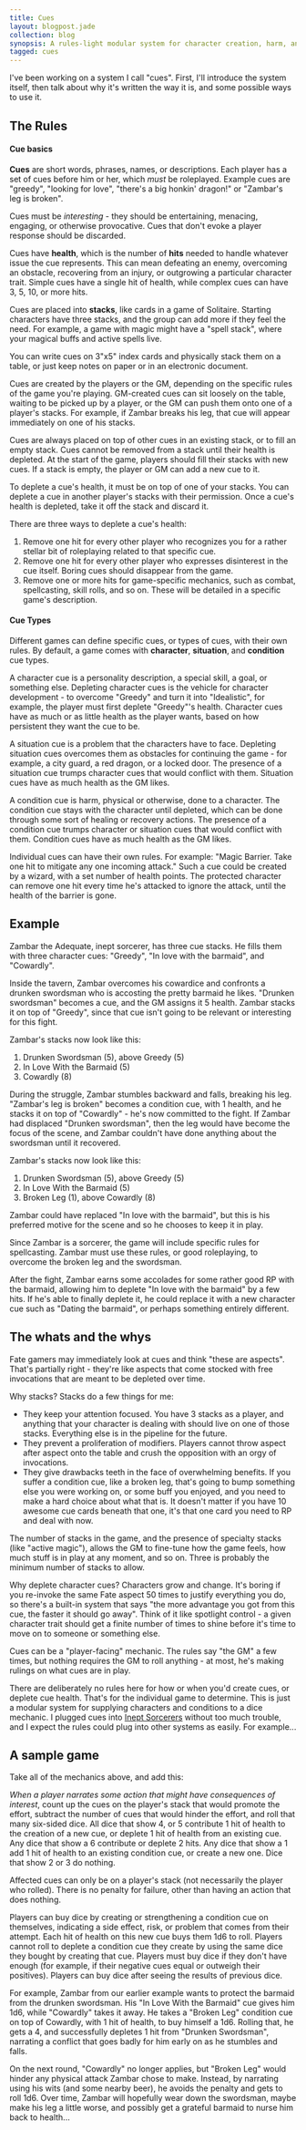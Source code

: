 ```yaml
---
title: Cues
layout: blogpost.jade
collection: blog
synopsis: A rules-light modular system for character creation, harm, and more.
tagged: cues
---
```


I've been working on a system I call "cues". First, I'll introduce the system itself, then talk about why it's written the way it is, and some possible ways to use it.

<!-- more -->

The Rules
---------

#### Cue basics

**Cues** are short words, phrases, names, or descriptions. Each player has a set of cues before him or her, which *must* be roleplayed. Example cues are "greedy", "looking for love", "there's a big honkin' dragon!" or "Zambar's leg is broken".

Cues must be *interesting* - they should be entertaining, menacing, engaging, or otherwise provocative. Cues that don't evoke a player response should be discarded.

Cues have **health**, which is the number of **hits** needed to handle whatever issue the cue represents. This can mean defeating an enemy, overcoming an obstacle, recovering from an injury, or outgrowing a particular character trait. Simple cues have a single hit of health, while complex cues can have 3, 5, 10, or more hits.

Cues are placed into **stacks**, like cards in a game of Solitaire. Starting characters have three stacks, and the group can add more if they feel the need. For example, a game with magic might have a "spell stack", where your magical buffs and active spells live.

You can write cues on 3"x5" index cards and physically stack them on a table, or just keep notes on paper or in an electronic document.

Cues are created by the players or the GM, depending on the specific rules of the game you're playing. GM-created cues can sit loosely on the table, waiting to be picked up by a player, or the GM can push them onto one of a player's stacks. For example, if Zambar breaks his leg, that cue will appear immediately on one of his stacks.

Cues are always placed on top of other cues in an existing stack, or to fill an empty stack. Cues cannot be removed from a stack until their health is depleted. At the start of the game, players should fill their stacks with new cues. If a stack is empty, the player or GM can add a new cue to it.

To deplete a cue's health, it must be on top of one of your stacks. You can deplete a cue in another player's stacks with their permission. Once a cue's health is depleted, take it off the stack and discard it.

There are three ways to deplete a cue's health:

1. Remove one hit for every other player who recognizes you for a rather stellar bit of roleplaying related to that specific cue.
2. Remove one hit for every other player who expresses disinterest in the cue itself. Boring cues should disappear from the game.
3. Remove one or more hits for game-specific mechanics, such as combat, spellcasting, skill rolls, and so on. These will be detailed in a specific game's description.

#### Cue Types

Different games can define specific cues, or types of cues, with their own rules. By default, a game comes with **character**, **situation**, and **condition** cue types.

A character cue is a personality description, a special skill, a goal, or something else. Depleting character cues is the vehicle for character development - to overcome "Greedy" and turn it into "Idealistic", for example, the player must first deplete "Greedy"'s health. Character cues have as much or as little health as the player wants, based on how persistent they want the cue to be.

A situation cue is a problem that the characters have to face. Depleting situation cues overcomes them as obstacles for continuing the game - for example, a city guard, a red dragon, or a locked door. The presence of a situation cue trumps character cues that would conflict with them. Situation cues have as much health as the GM likes.

A condition cue is harm, physical or otherwise, done to a character. The condition cue stays with the character until depleted, which can be done through some sort of healing or recovery actions. The presence of a condition cue trumps character or situation cues that would conflict with them. Condition cues have as much health as the GM likes.

Individual cues can have their own rules. For example: "Magic Barrier. Take one hit to mitigate any one incoming attack." Such a cue could be created by a wizard, with a set number of health points. The protected character can remove one hit every time he's attacked to ignore the attack, until the health of the barrier is gone.

Example
-------

Zambar the Adequate, inept sorcerer, has three cue stacks. He fills them with three character cues: "Greedy", "In love with the barmaid", and "Cowardly".

Inside the tavern, Zambar overcomes his cowardice and confronts a drunken swordsman who is accosting the pretty barmaid he likes. "Drunken swordsman" becomes a cue, and the GM assigns it 5 health. Zambar stacks it on top of "Greedy", since that cue isn't going to be relevant or interesting for this fight.

Zambar's stacks now look like this:

1. Drunken Swordsman (5), above Greedy (5)
2. In Love With the Barmaid (5)
3. Cowardly (8)

During the struggle, Zambar stumbles backward and falls, breaking his leg. "Zambar's leg is broken" becomes a condition cue, with 1 health, and he stacks it on top of "Cowardly" - he's now committed to the fight. If Zambar had displaced "Drunken swordsman", then the leg would have become the focus of the scene, and Zambar couldn't have done anything about the swordsman until it recovered.

Zambar's stacks now look like this:

1. Drunken Swordsman (5), above Greedy (5)
2. In Love With the Barmaid (5)
3. Broken Leg (1), above Cowardly (8)

Zambar could have replaced "In love with the barmaid", but this is his preferred motive for the scene and so he chooses to keep it in play.

Since Zambar is a sorcerer, the game will include specific rules for spellcasting. Zambar must use these rules, or good roleplaying, to overcome the broken leg and the swordsman.

After the fight, Zambar earns some accolades for some rather good RP with the barmaid, allowing him to deplete "In love with the barmaid" by a few hits. If he's able to finally deplete it, he could replace it with a new character cue such as "Dating the barmaid", or perhaps something entirely different.

The whats and the whys
----------------------

Fate gamers may immediately look at cues and think "these are aspects". That's partially right - they're like aspects that come stocked with free invocations that are meant to be depleted over time.

Why stacks? Stacks do a few things for me:

* They keep your attention focused. You have 3 stacks as a player, and anything that your character is dealing with should live on one of those stacks. Everything else is in the pipeline for the future.
* They prevent a proliferation of modifiers. Players cannot throw aspect after aspect onto the table and crush the opposition with an orgy of invocations.
* They give drawbacks teeth in the face of overwhelming benefits. If you suffer a condition cue, like a broken leg, that's going to bump something else you were working on, or some buff you enjoyed, and you need to make a hard choice about what that is. It doesn't matter if you have 10 awesome cue cards beneath that one, it's that one card you need to RP and deal with now.

The number of stacks in the game, and the presence of specialty stacks (like "active magic"), allows the GM to fine-tune how the game feels, how much stuff is in play at any moment, and so on. Three is probably the minimum number of stacks to allow.

Why deplete character cues? Characters grow and change. It's boring if you re-invoke the same Fate aspect 50 times to justify everything you do, so there's a built-in system that says "the more advantage you got from this cue, the faster it should go away". Think of it like spotlight control - a given character trait should get a finite number of times to shine before it's time to move on to someone or something else.

Cues can be a "player-facing" mechanic. The rules say "the GM" a few times, but nothing requires the GM to roll anything - at most, he's making rulings on what cues are in play.

There are deliberately no rules here for how or when you'd create cues, or deplete cue health. That's for the individual game to determine. This is just a modular system for supplying characters and conditions to a dice mechanic. I plugged cues into [Inept Sorcerers] without too much trouble, and I expect the rules could plug into other systems as easily. For example...

A sample game
-------------

Take all of the mechanics above, and add this:

*When a player narrates some action that might have consequences of interest*,
count up the cues on the player's stack that would promote the effort,
subtract the number of cues that would hinder the effort,
and roll that many six-sided dice. All dice that show 4, or 5
contribute 1 hit of health to the creation of a new cue, or deplete
1 hit of health from an existing cue. Any dice that show a 6 contribute
or deplete 2 hits. Any dice that show a 1 add 1 hit of health to an
existing condition cue, or create a new one. Dice that show 2 or 3 do nothing.

Affected cues can only be on a player's stack (not necessarily the player who rolled).
There is no penalty for failure, other than having an action that does nothing.

Players can buy dice by creating or strengthening a condition cue on themselves,
indicating a side effect, risk, or problem that comes from their attempt.
Each hit of health on this new cue buys them 1d6 to roll.
Players cannot roll to deplete a condition cue they create by using the same dice
they bought by creating that cue.
Players must buy dice if they don't have enough (for example, if their
negative cues equal or outweigh their positives). Players can buy dice after
seeing the results of previous dice.

For example, Zambar from our earlier example wants to protect the barmaid
from the drunken swordsman. His "In Love With the Barmaid" cue gives him
1d6, while "Cowardly" takes it away. He takes a "Broken Leg" condition cue
on top of Cowardly, with 1 hit of health, to buy himself a 1d6. Rolling that,
he gets a 4, and successfully depletes 1 hit from "Drunken Swordsman",
narrating a conflict that goes badly for him early on as he stumbles and falls.

On the next round, "Cowardly" no longer applies, but "Broken Leg" would hinder
any physical attack Zambar chose to make. Instead, by narrating using his wits
(and some nearby beer), he avoids the penalty and gets to roll 1d6. Over time,
Zambar will hopefully wear down the swordsman, maybe make his leg a little worse,
and possibly get a grateful barmaid to nurse him back to health...

[Inept Sorcerers]: /assets/rpg/IneptSorcerers.pdf
